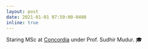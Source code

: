 ```yaml
---
layout: post
date: 2021-01-01 07:59:00-0400
inline: true
---
```


Staring MSc at [Concordia](https://www.concordia.ca/) under Prof. Sudhir Mudur. :mortar_board:
